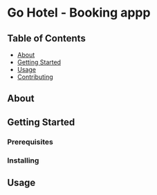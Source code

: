 # Go Hotel - Booking appp

## Table of Contents

- [About](#about)
- [Getting Started](#getting_started)
- [Usage](#usage)
- [Contributing](../CONTRIBUTING.md)

## About <a name = "about"></a>



## Getting Started <a name = "getting_started"></a>



### Prerequisites


### Installing



## Usage <a name = "usage"></a>

